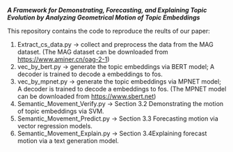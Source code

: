 ***A Framework for Demonstrating, Forecasting, and Explaining Topic Evolution by Analyzing Geometrical Motion of Topic Embeddings***

This repository contains the code to reproduce the reults of our paper:  
1. Extract_cs_data.py -> collect and preprocess the data from the MAG dataset. (The MAG dataset can be downloaded from https://www.aminer.cn/oag-2-1)
2. vec_by_bert.py -> generate the topic embeddings via BERT model; A decoder is trained to decode a embeddings to fos.
3. vec_by_mpnet.py -> generate the topic embeddings via MPNET model; A decoder is trained to decode a embeddings to fos. (The MPNET model can be downloaded from https://www.sbert.net)
4. Semantic_Movement_Verify.py -> Section 3.2	Demonstrating the motion of topic embeddings via SVM.
5. Semantic_Movement_Predict.py -> Section 3.3 Forecasting motion via vector regression models.
6. Semantic_Movement_Explain.py -> Section 3.4Explaining forecast motion via a text generation model.
